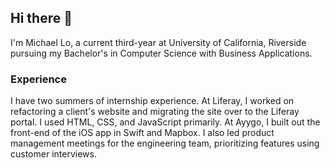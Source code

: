 ## Hi there 👋 
I'm Michael Lo, a current third-year at University of California, Riverside pursuing my Bachelor's in Computer Science with Business Applications.

### Experience
I have two summers of internship experience. At Liferay, I worked on refactoring a client's website and migrating the site over to the Liferay portal. I used HTML, CSS, and JavaScript primarily. At Ayygo, I built out the front-end of the iOS app in Swift and Mapbox. I also led product management meetings for the engineering team, prioritizing features using customer interviews.
